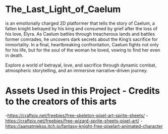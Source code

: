 # The_Last_Light_of_Caelum
is an emotionally charged 2D platformer that tells the story of Caelum, a fallen knight betrayed by his king and consumed by grief after the loss of his love, Elyra. As Caelum battles through treacherous lands and battles former comrades, he uncovers dark secrets about the King’s sacrifice for immortality. In a final, heartbreaking confrontation, Caelum fights not only for his life, but for the soul of the woman he loved, vowing to find her even in death.

Explore a world of betrayal, love, and sacrifice through dynamic combat, atmospheric storytelling, and an immersive narrative-driven journey.

# Assets Used in this Project - Credits to the creators of this arts
-https://craftpix.net/freebies/free-skeleton-pixel-art-sprite-sheets/
-https://craftpix.net/freebies/free-wizard-sprite-sheets-pixel-art/
-https://aamatniekss.itch.io/fantasy-knight-free-pixelart-animated-character
